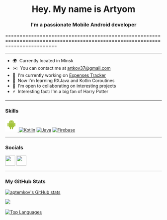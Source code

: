 
[](https://user-images.githubusercontent.com/18350557/176309783-0785949b-9127-417c-8b55-ab5a4333674e.gif)
<h1 align="center">Hey. My name is Artyom</h1>
<h3 align="center">I'm a passionate Mobile Android developer</h3>
==============================================================================================================================


-----------------------------------------

* 🌍  Currently located in Minsk
* ✉️  You can contact me at [artkov37@gmail.com](mailto:artkov37@gmail.com)
* 🚀  I'm currently working on [Expenses Tracker](http://github.com/aptemkov/ExpensesTracker)
* 🧠  Now I'm learning RXJava and Kotlin Coroutines
* 🤝  I'm open to collaborating on interesting projects
* ⚡  Interesting fact: I'm a big fan of Harry Potter

-----------------------------------------

### Skills


<p align="left">
<a href="https://developer.android.com" target="_blank" rel="noreferrer"> <img src="https://raw.githubusercontent.com/devicons/devicon/master/icons/android/android-original-wordmark.svg" alt="android" width="40" height="40"/>  
<a href="https://kotlinlang.org/" target="_blank" rel="noreferrer"><img src="https://raw.githubusercontent.com/danielcranney/readme-generator/main/public/icons/skills/kotlin-colored.svg" width="36" height="36" alt="Kotlin" /></a>
<a href="https://www.oracle.com/java/" target="_blank" rel="noreferrer"><img src="https://raw.githubusercontent.com/danielcranney/readme-generator/main/public/icons/skills/java-colored.svg" width="36" height="36" alt="Java" /></a>
<a href="https://firebase.google.com/" target="_blank" rel="noreferrer"><img src="https://raw.githubusercontent.com/danielcranney/readme-generator/main/public/icons/skills/firebase-colored.svg" width="36" height="36" alt="Firebase" /></a>
</p>

-----------------------------------------

### Socials

<p align="left"> <a href="https://www.github.com/aptemkov" target="_blank" rel="noreferrer"><img src="https://raw.githubusercontent.com/danielcranney/readme-generator/main/public/icons/socials/github.svg" width="32" height="32" /></a> <a href="https://www.linkedin.com/in/aptemkov" target="_blank" rel="noreferrer"><img src="https://raw.githubusercontent.com/danielcranney/readme-generator/main/public/icons/socials/linkedin.svg" width="32" height="32" /></a></p>

-----------------------------------------

### <b>My GitHub Stats</b>

<a href="http://www.github.com/aptemkov"><img src="https://github-readme-stats.vercel.app/api?username=aptemkov&show_icons=true&hide=&count_private=true&title_color=0891b2&text_color=ffffff&icon_color=0891b2&bg_color=1c1917&hide_border=true&show_icons=true" alt="aptemkov's GitHub stats" /></a>

<a href="http://www.github.com/aptemkov"><img src="https://github-readme-streak-stats.herokuapp.com/?user=aptemkov&stroke=ffffff&background=1c1917&ring=0891b2&fire=0891b2&currStreakNum=ffffff&currStreakLabel=0891b2&sideNums=ffffff&sideLabels=ffffff&dates=ffffff&hide_border=true" /></a>

<a href="https://github.com/aptemkov" align="left"><img src="https://github-readme-stats.vercel.app/api/top-langs/?username=aptemkov&langs_count=10&title_color=0891b2&text_color=ffffff&icon_color=0891b2&bg_color=1c1917&hide_border=true&locale=en&custom_title=Top%20%Languages" alt="Top Languages" /></a>
